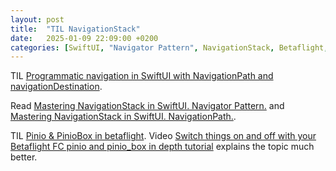 ```yaml
---
layout: post
title:  "TIL NavigationStack"
date:   2025-01-09 22:09:00 +0200
categories: [SwiftUI, "Navigator Pattern", NavigationStack, Betaflight, Pinio, PinioBox]
---
```

TIL [Programmatic navigation in SwiftUI with NavigationPath and navigationDestination](https://www.donnywals.com/programmatic-navigation-in-swiftui-with-navigationpath-and-navigationdestination/).

Read [Mastering NavigationStack in SwiftUI. Navigator Pattern.](https://swiftwithmajid.com/2022/06/15/mastering-navigationstack-in-swiftui-navigator-pattern/) and [Mastering NavigationStack in SwiftUI. NavigationPath.](https://swiftwithmajid.com/2022/10/05/mastering-navigationstack-in-swiftui-navigationpath/).

TIL [Pinio & PinioBox in betaflight](https://betaflight.com/docs/wiki/guides/current/pinio-and-piniobox). Video [Switch things on and off with your Betaflight FC pinio and pinio_box in depth tutorial](https://www.youtube.com/watch?v=gnJg6KAJSmo) explains the topic much better.
